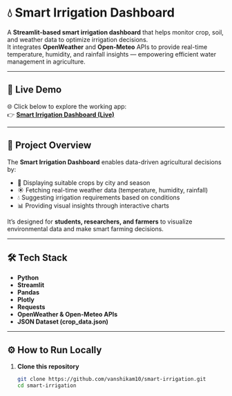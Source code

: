 # 💧 Smart Irrigation Dashboard

A **Streamlit-based smart irrigation dashboard** that helps monitor crop, soil, and weather data to optimize irrigation decisions.  
It integrates **OpenWeather** and **Open-Meteo** APIs to provide real-time temperature, humidity, and rainfall insights — empowering efficient water management in agriculture.

---

## 🚀 Live Demo

🌐 Click below to explore the working app:  
👉 [**Smart Irrigation Dashboard (Live)**](https://smart-irrigation-av4kkdq48vnqmvcwcfnvwp.streamlit.app/)

---

## 🧠 Project Overview

The **Smart Irrigation Dashboard** enables data-driven agricultural decisions by:
- 🌾 Displaying suitable crops by city and season  
- ☀️ Fetching real-time weather data (temperature, humidity, rainfall)  
- 💧 Suggesting irrigation requirements based on conditions  
- 📊 Providing visual insights through interactive charts  

It’s designed for **students, researchers, and farmers** to visualize environmental data and make smart farming decisions.

---

## 🛠️ Tech Stack

- **Python**
- **Streamlit**
- **Pandas**
- **Plotly**
- **Requests**
- **OpenWeather & Open-Meteo APIs**
- **JSON Dataset (crop_data.json)**

---

## ⚙️ How to Run Locally

1. **Clone this repository**
   ```bash
   git clone https://github.com/vanshikam10/smart-irrigation.git
   cd smart-irrigation
